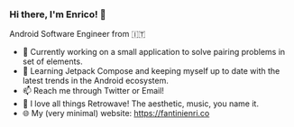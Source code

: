 ### Hi there, I'm Enrico! 👋

Android Software Engineer from 🇮🇹

- 🔭 Currently working on a small application to solve pairing problems in set of elements.
- 🌱 Learning Jetpack Compose and keeping myself up to date with the latest trends in the Android ecosystem.
- 📫 Reach me through Twitter or Email!
- 🌴 I love all things Retrowave! The aesthetic, music, you name it.
- 🌐 My (very minimal) website: https://fantinienri.co

<!--
**PizzaMarinara/PizzaMarinara** is a ✨ _special_ ✨ repository because its `README.md` (this file) appears on your GitHub profile.

Here are some ideas to get you started:

- 🔭 I’m currently working on ...
- 🌱 I’m currently learning ...
- 👯 I’m looking to collaborate on ...
- 🤔 I’m looking for help with ...
- 💬 Ask me about ...
- 📫 How to reach me: ...
- 😄 Pronouns: ...
- ⚡ Fun fact: ...
-->
